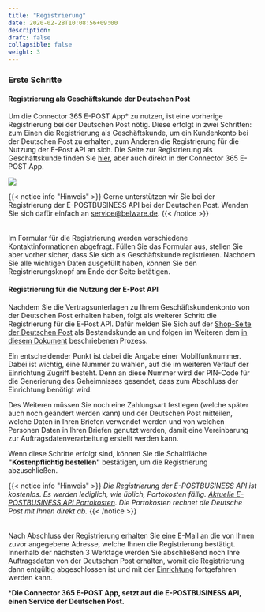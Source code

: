 ```yaml
---
title: "Registrierung"
date: 2020-02-28T10:08:56+09:00
description: 
draft: false
collapsible: false
weight: 3
---
```

### Erste Schritte

#### Registrierung als Geschäftskunde der Deutschen Post
Um die Connector 365 E-POST App* zu nutzen, ist eine vorherige Registrierung bei der Deutschen Post nötig. Diese erfolgt in zwei Schritten: zum Einen die Registrierung als Geschäftskunde, um ein Kundenkonto bei der Deutschen Post zu erhalten, zum Anderen die Registrierung für die Nutzung der E-Post API an sich. Die Seite zur Registrierung als Geschäftskunde finden Sie [hier](https://shop.deutschepost.de/shop/registration/registrationCollectData.jsp), aber auch direkt in der Connector 365 E-POST App.

![](images/apps/E-POST/de-de/app_setup_registration.png)


{{< notice info "Hinweis" >}}
 Gerne unterstützen wir Sie bei der Registrierung der E-POSTBUSINESS API bei der Deutschen Post. Wenden Sie sich dafür einfach an service@belware.de.
{{< /notice >}}
######
Im Formular für die Registrierung werden verschiedene Kontaktinformationen abgefragt. Füllen Sie das Formular aus, stellen Sie aber vorher sicher, dass Sie sich als Geschäftskunde registrieren.
Nachdem Sie alle wichtigen Daten ausgefüllt haben, können Sie den Registrierungsknopf am Ende der Seite betätigen.


#### Registrierung für die Nutzung der E-Post API
Nachdem Sie die Vertragsunterlagen zu Ihrem Geschäftskundenkonto von der Deutschen Post erhalten haben, folgt als weiterer Schritt die Registrierung für die E-Post API. Dafür melden Sie Sich auf der [Shop-Seite der Deutschen Post](https://shop.deutschepost.de/shop/login_page.jsp?_requestid=765651) als Bestandskunde an und folgen im Weiteren dem [in diesem Dokument](files/E-POSTBUSINESS%20API%20Registrierungsleitfaden_07_2020.pdf) beschriebenen Prozess.

Ein entscheidender Punkt ist dabei die Angabe einer Mobilfunknummer. Dabei ist wichtig, eine Nummer zu wählen, auf die im weiteren Verlauf der Einrichtung Zugriff besteht. Denn an diese Nummer wird der PIN-Code für die Generierung des Geheimnisses gesendet, dass zum Abschluss der Einrichtung benötigt wird.

Des Weiteren müssen Sie noch eine Zahlungsart festlegen (welche später auch noch geändert werden kann) und der Deutschen Post mitteilen, welche Daten in Ihren Briefen verwendet werden und von welchen Personen Daten in Ihren Briefen genutzt werden, damit eine Vereinbarung zur Auftragsdatenverarbeitung erstellt werden kann.

Wenn diese Schritte erfolgt sind, können Sie die Schaltfläche **"Kostenpflichtig bestellen"** bestätigen, um die Registrierung abzuschließen.

{{< notice info "Hinweis" >}}
 _Die Registrierung der E-POSTBUSINESS API ist kostenlos. Es werden lediglich, wie üblich, Portokosten fällig. [Aktuelle E-POSTBUSINESS API Portokosten](/files/dp_preise_01072023.pdf). Die Portokosten rechnet die Deutsche Post mit Ihnen direkt ab._
{{< /notice >}}
######

Nach Abschluss der Registrierung erhalten Sie eine E-Mail an die von Ihnen zuvor angegebene Adresse, welche Ihnen die Registrierung bestätigt. Innerhalb der nächsten 3 Werktage werden Sie abschließend noch Ihre Auftragsdaten von der Deutschen Post erhalten, womit die Registrierung dann entgültig abgeschlossen ist und mit der [Einrichtung](/de-de/apps/e-post/first-steps/setup/) fortgefahren werden kann. 



***Die Connector 365 E-POST App, setzt auf die E-POSTBUSINESS API, einen Service der Deutschen Post.**




